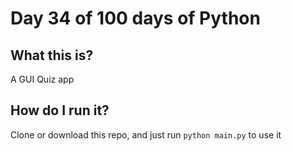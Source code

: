 # Day 34 of 100 days of Python

## What this is?
A GUI Quiz app

## How do I run it?
Clone or download this repo, and just run `python main.py` to use it

